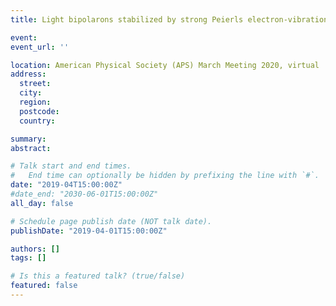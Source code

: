 ```yaml
---
title: Light bipolarons stabilized by strong Peierls electron-vibration coupling

event: 
event_url: ''

location: American Physical Society (APS) March Meeting 2020, virtual
address:
  street: 
  city: 
  region: 
  postcode: 
  country: 

summary: 
abstract:

# Talk start and end times.
#   End time can optionally be hidden by prefixing the line with `#`.
date: "2019-04T15:00:00Z"
#date_end: "2030-06-01T15:00:00Z"
all_day: false

# Schedule page publish date (NOT talk date).
publishDate: "2019-04-01T15:00:00Z"

authors: []
tags: []

# Is this a featured talk? (true/false)
featured: false
---
```

